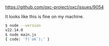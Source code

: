 https://github.com/oxc-project/oxc/issues/9054

It looks like this is fine on my machine.

```sh
$ node --version
v22.14.0
$ node main.js
{ code: 'f(`ok`);' }
```
